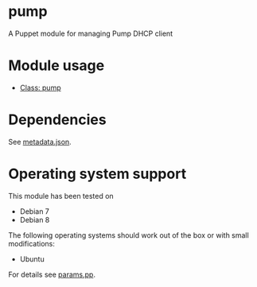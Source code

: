 # pump

A Puppet module for managing Pump DHCP client

# Module usage

* [Class: pump](manifests/init.pp)

# Dependencies

See [metadata.json](metadata.json).

# Operating system support

This module has been tested on

* Debian 7
* Debian 8

The following operating systems should work out of the box or with small 
modifications:

* Ubuntu

For details see [params.pp](manifests/params.pp).
